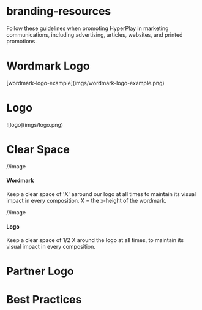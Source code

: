 # branding-resources
Follow these guidelines when promoting HyperPlay in marketing communications, including advertising, articles, websites, and printed promotions.

<h1>Wordmark Logo</h1>
[wordmark-logo-example](imgs/wordmark-logo-example.png)

<h1>Logo</h1>
![logo](imgs/logo.png)


<h1>Clear Space</h1>

//image
<h4>Wordmark</h4><p>Keep a clear space of 'X' aaround our logo at all times to maintain its visual impact in every composition. X = the x-height of the wordmark.</p>


//image
<h4>Logo</h4><p>Keep a clear space of 1/2 X around the logo at all times, to maintain its visual impact in every composition.


<h1>Partner Logo<h1>


<h1>Best Practices</h1>
